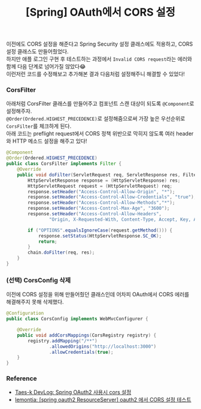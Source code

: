 ﻿---
toc: true
title:  "[Spring] OAuth에서 CORS 설정"
last_modified_at:   2023-08-10
categories : Project
excerpt: ""
image: ""
sitemap :
  changefreq : weekly
  priority : 1.0
use_math: true
published: true
---

이전에도 CORS 설정을 해준다고 Spring Security 설정 클래스에도 적용하고, CORS 설정 클래스도 만들어줬었다.<br>
하지만 애플 로그인 구현 후 테스트하는 과정에서 `Invalid CORS request`라는 에러와 함께 다음 단계로 넘어가질 않았다😂<br>
이런저런 코드를 수정해보고 추가해본 결과 다음처럼 설정해주니 해결할 수 있었다!<br>

### CorsFilter
아래처럼 CorsFilter 클래스를 만들어주고 컴포넌트 스캔 대상이 되도록 `@Component`로 설정해주자.<br>
`@Order(Ordered.HIGHEST_PRECEDENCE)`로 설정해줌으로써 가장 높은 우선순위로 `CorsFilter`를 체크하게 된다.<br>
아래 코드는 preflight request에서 CORS 정책 위반으로 막히지 않도록 여러 header와 HTTP 메소드 설정을 해주고 있다!<br>
```java
@Component
@Order(Ordered.HIGHEST_PRECEDENCE)
public class CorsFilter implements Filter {
    @Override
    public void doFilter(ServletRequest req, ServletResponse res, FilterChain chain) throws IOException, ServletException {
        HttpServletResponse response = (HttpServletResponse) res;
        HttpServletRequest request = (HttpServletRequest) req;
        response.setHeader("Access-Control-Allow-Origin", "*");
        response.setHeader("Access-Control-Allow-Credentials", "true");
        response.setHeader("Access-Control-Allow-Methods","*");
        response.setHeader("Access-Control-Max-Age", "3600");
        response.setHeader("Access-Control-Allow-Headers",
                "Origin, X-Requested-With, Content-Type, Accept, Key, Authorization");

        if ("OPTIONS".equalsIgnoreCase(request.getMethod())) {
            response.setStatus(HttpServletResponse.SC_OK);
            return;
        }
        chain.doFilter(req, res);
    }
}
```

### (선택) CorsConfig 삭제
이전에 CORS 설정을 위해 만들어줬던 클래스인데 어차피 OAuth에서 CORS 에러를 해결해주지 못해 삭제했다.<br>
```java
@Configuration
public class CorsConfig implements WebMvcConfigurer {

    @Override
    public void addCorsMappings(CorsRegistry registry) {
        registry.addMapping("/**")
                .allowedOrigins("http://localhost:3000")
                .allowCredentials(true);
    }
}
```

### Reference
- [Taes-k DevLog: Spring OAuth2 사용시 cors 설정](https://taes-k.github.io/2019/12/05/spring-cors/)
- [lemontia: [spring oauth2 ResourceServer] oauth2 에서 CORS 설정 테스트](https://lemontia.tistory.com/931)